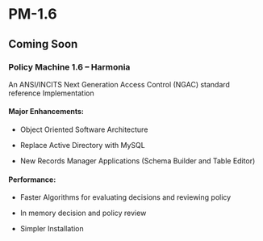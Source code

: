 # PM-1.6

## Coming Soon

### Policy Machine 1.6 – Harmonia

An ANSI/INCITS Next Generation Access Control (NGAC) standard reference Implementation

#### Major Enhancements:

- Object Oriented Software Architecture

- Replace Active Directory with MySQL

- New Records Manager Applications (Schema Builder and Table Editor)

#### Performance:
- Faster Algorithms for evaluating decisions and reviewing policy

- In memory decision and policy review

- Simpler Installation
